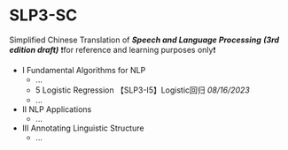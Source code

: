 # SLP3-SC
Simplified Chinese Translation of _**Speech and Language Processing** **(3rd edition draft)**_
❗️for reference and learning purposes only❗️

- I Fundamental Algorithms for NLP
  - ...
  - 5 Logistic Regression 【SLP3-I5】Logistic回归 _08/16/2023_
  - ...
- II NLP Applications
  - ...
- III Annotating Linguistic Structure
  - ...

